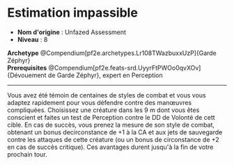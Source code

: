 # Estimation impassible

 * **Nom d'origine** : Unfazed Assessment
 * **Niveau** : 8


<div><strong>Archetype</strong> @Compendium[pf2e.archetypes.Lr108TWazbuxxUzP]{Garde Zéphyr}</div>
<div><strong>Prerequisites</strong> @Compendium[pf2e.feats-srd.UyyrFtPWOo0qvXOv]{Dévouement de Garde Zéphyr}, expert en Perception</div>
<hr>
<p>Vous avez été témoin de centaines de styles de combat et vous vous adaptez rapidement pour vous défendre contre des manœuvres compliquées. Choisissez une créature dans les 9 m dont vous êtes conscient et faites un test de Perception contre le DD de Volonté de cett cible. En cas de succès, vous prenez la mesure de son style de combat, obtenant un bonus decirconstance de +1 à la CA et aux jets de sauvegarde contre les attaques de cette créature (ou un bonus de circonstance de +2 en cas de succès critique). Ces avantages durent jusqu'à la fin de votre prochain tour.</p>